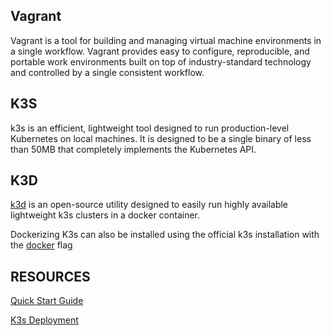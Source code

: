 ## Vagrant

Vagrant is a tool for building and managing virtual machine environments in a single workflow. Vagrant provides easy to configure, reproducible, and portable work environments built on top of industry-standard technology and controlled by a single consistent workflow.

## K3S

k3s is an efficient, lightweight tool designed to run production-level Kubernetes on local machines. It is designed to be a single binary of less than 50MB that completely implements the Kubernetes API.

## K3D

[k3d](https://k3d.io/stable/) is an open-source utility designed to easily run highly available lightweight k3s clusters in a docker container.

Dockerizing K3s can also be installed using the official k3s installation with the [docker](https://docs.k3s.io/advanced#using-docker-as-the-container-runtime) flag


## RESOURCES
[Quick Start Guide](https://docs.k3s.io/quick-start)

[K3s Deployment](https://k3s.rocks/first-deploy/)